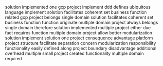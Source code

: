 solution implemented one gcp project implement ddd defines ubiquitous language implement solution facilitates coherent set business function related gcp project belongs single domain solution facilitates coherent set business function function originate multiple domain project always belongs single domain therefore solution implemented multiple project either due fact requires function multiple domain project allow better modularization solution implement solution one project consequence advantage platform project structure facilitate separation concern modularization responsibility functionality easily defined along project boundary disadvantage additional overhead multiple small project created functionality multiple domain required